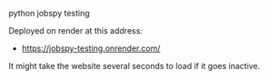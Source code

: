 python jobspy testing

Deployed on render at this address:
- https://jobspy-testing.onrender.com/ 

It might take the website several seconds to load if it goes inactive. 